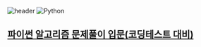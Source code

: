 
![header](https://capsule-render.vercel.app/api?type=venom&color=auto&height=200&section=header&text=SQL%20인프런강의&fontSize=60)
![Python](https://img.shields.io/badge/Python-3776AB.svg?&style=for-the-badge&logo=python&logoColor=white)



## [파이썬 알고리즘 문제풀이 입문(코딩테스트 대비)](https://www.inflearn.com/course/%ED%8C%8C%EC%9D%B4%EC%8D%AC-%EC%95%8C%EA%B3%A0%EB%A6%AC%EC%A6%98-%EB%AC%B8%EC%A0%9C%ED%92%80%EC%9D%B4-%EC%BD%94%EB%94%A9%ED%85%8C%EC%8A%A4%ED%8A%B8/dashboard)



